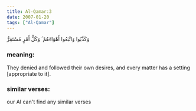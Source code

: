 ```yaml
---
title: Al-Qamar:3
date: 2007-01-20
tags: ["Al-Qamar"]
---
```

وَكَذَّبُوا وَاتَّبَعُوا أَهْوَاءَهُمْ ۚ وَكُلُّ أَمْرٍ مُسْتَقِرٌّ
### meaning: 
They denied and followed their own desires, and every matter has a setting [appropriate to it].
### similar verses: 

our AI can't find any similar verses




